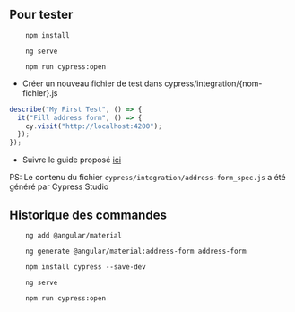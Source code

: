 ## Pour tester

        npm install

        ng serve

        npm run cypress:open


* Créer un nouveau fichier de test dans cypress/integration/{nom-fichier}.js

```js
describe("My First Test", () => {
  it("Fill address form", () => {
    cy.visit("http://localhost:4200");
  });
});
```

* Suivre le guide proposé [ici](https://docs.cypress.io/guides/core-concepts/cypress-studio.html#Step-1-Run-the-spec)

PS: Le contenu du fichier `cypress/integration/address-form_spec.js` a été généré par Cypress Studio


## Historique des commandes


        ng add @angular/material

        ng generate @angular/material:address-form address-form

        npm install cypress --save-dev

        ng serve

        npm run cypress:open


